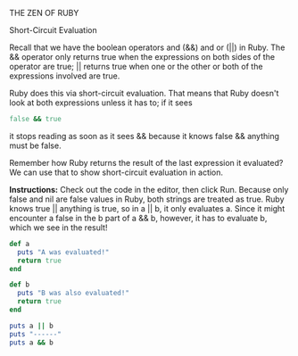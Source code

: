 THE ZEN OF RUBY

Short-Circuit Evaluation

Recall that we have the boolean operators and (&&) and or (||) in Ruby. The && operator only returns true when the expressions on both sides of the operator are true; || returns true when one or the other or both of the expressions involved are true.

Ruby does this via short-circuit evaluation. That means that Ruby doesn't look at both expressions unless it has to; if it sees
```ruby
false && true
```
it stops reading as soon as it sees && because it knows false && anything must be false.

Remember how Ruby returns the result of the last expression it evaluated? We can use that to show short-circuit evaluation in action.

**Instructions:**
Check out the code in the editor, then click Run. Because only false and nil are false values in Ruby, both strings are treated as true. Ruby knows true || anything is true, so in a || b, it only evaluates a. Since it might encounter a false in the b part of a && b, however, it has to evaluate b, which we see in the result!

```ruby
def a
  puts "A was evaluated!"
  return true
end

def b
  puts "B was also evaluated!"
  return true
end

puts a || b
puts "------"
puts a && b
```

